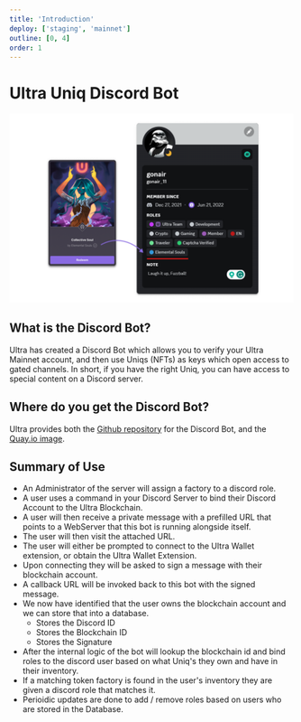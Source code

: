 ```yaml
---
title: 'Introduction'
deploy: ['staging', 'mainnet']
outline: [0, 4]
order: 1
---
```


# Ultra Uniq Discord Bot

![](/images/discordbot/discordbot.png)

## What is the Discord Bot?

Ultra has created a Discord Bot which allows you to verify your Ultra Mainnet account, and then use Uniqs (NFTs) as keys which open access to gated channels. In short, if you have the right Uniq, you can have access to special content on a Discord server.

## Where do you get the Discord Bot?

Ultra provides both the [Github repository](https://github.com/ultraio/ultra-discord-uniq-roles-bot) for the Discord Bot, and the [Quay.io image](https://quay.io/repository/ultraio/discord-uniq-roles-bot?tab=tags).

## Summary of Use

-   An Administrator of the server will assign a factory to a discord role.
-   A user uses a command in your Discord Server to bind their Discord Account to the Ultra Blockchain.
-   A user will then receive a private message with a prefilled URL that points to a WebServer that this bot is running alongside itself.
-   The user will then visit the attached URL.
-   The user will either be prompted to connect to the Ultra Wallet extension, or obtain the Ultra Wallet Extension.
-   Upon connecting they will be asked to sign a message with their blockchain account.
-   A callback URL will be invoked back to this bot with the signed message.
-   We now have identified that the user owns the blockchain account and we can store that into a database.
    -   Stores the Discord ID
    -   Stores the Blockchain ID
    -   Stores the Signature
-   After the internal logic of the bot will lookup the blockchain id and bind roles to the discord user based on what Uniq's they own and have in their inventory.
-   If a matching token factory is found in the user's inventory they are given a discord role that matches it.
-   Perioidic updates are done to add / remove roles based on users who are stored in the Database.
